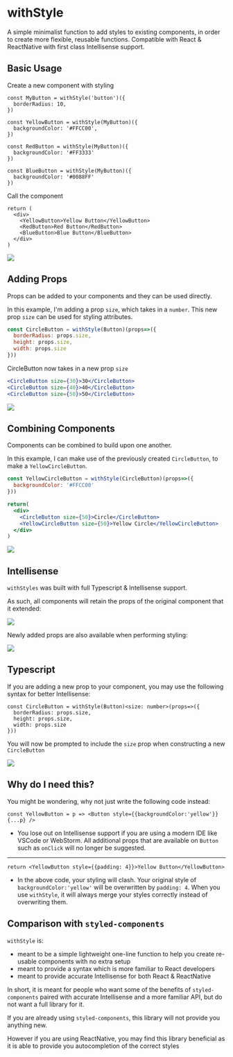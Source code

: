 # withStyle

A simple minimalist function to add styles to existing components, in order to create more flexible, reusable functions. Compatible with React & ReactNative with first class Intellisense support.  

## Basic Usage

Create a new component with styling
```tsx
const MyButton = withStyle('button')({
  borderRadius: 10,
})

const YellowButton = withStyle(MyButton)({
  backgroundColor: '#FFCC00',
})

const RedButton = withStyle(MyButton)({
  backgroundColor: '#FF3333'
})

const BlueButton = withStyle(MyButton)({
  backgroundColor: '#0088FF'
})
```

Call the component
```tsx
return (
  <div>
    <YellowButton>Yellow Button</YellowButton>
    <RedButton>Red Button</RedButton>
    <BlueButton>Blue Button</BlueButton>
  </div>
)
```

![](https://i.imgur.com/Rpj9AWL.png)

## Adding Props

Props can be added to your components and they can be used directly.

In this example, I'm adding a prop `size`, which takes in a `number`. This new prop `size` can be used for styling attributes.

```jsx
const CircleButton = withStyle(Button)(props=>({
  borderRadius: props.size,
  height: props.size,
  width: props.size
}))
```

CircleButton now takes in a new prop `size`
```jsx
<CircleButton size={30}>30</CircleButton>
<CircleButton size={40}>40</CircleButton>
<CircleButton size={50}>50</CircleButton>
```

![](https://i.imgur.com/lNEFDUC.png)

## Combining Components

Components can be combined to build upon one another.

In this example, I can make use of the previously created `CircleButton`, to make a `YellowCircleButton`.

```jsx
const YellowCircleButton = withStyle(CircleButton)(props=>({
  backgroundColor: '#FFCC00'
}))
```

```jsx
return( 
  <div>
    <CircleButton size={50}>Circle</CircleButton>
    <YellowCircleButton size={50}>Yellow Circle</YellowCircleButton>
  </div>
)
```

![](https://i.imgur.com/iheAy1T.png)

## Intellisense

`withStyles` was built with full Typescript & Intellisense support.

As such, all components will retain the props of the original component that it extended:

![](https://i.imgur.com/9eQHzlW.gif)

Newly added props are also available when performing styling:

![](https://i.imgur.com/0leN9Mb.gif)

## Typescript

If you are adding a new prop to your component, you may use the following syntax for better Intellisense:

```tsx
const CircleButton = withStyle(Button)<size: number>(props=>({
  borderRadius: props.size,
  height: props.size,
  width: props.size
}))
```

You will now be prompted to include the `size` prop when constructing a new `CircleButton`

![](https://i.imgur.com/nSQl0qx.gif)

## Why do I need this?

You might be wondering, why not just write the following code instead:

```tsx
const YellowButton = p => <Button style={{backgroundColor:'yellow'}} {...p} />
```

- You lose out on Intellisense support if you are using a modern IDE like VSCode or WebStorm. All additional props that are available on `Button` such as `onClick` will no longer be suggested.

_____

```tsx
return <YellowButton style={{padding: 4}}>Yellow Button</YellowButton>
```
- In the above code, your styling will clash. Your original style of `backgroundColor:'yellow'` will be overwritten by `padding: 4`. When you use `withStyle`, it will always merge your styles correctly instead of overwriting them.

## Comparison with `styled-components`

`withStyle` is: 
- meant to be a simple lightweight one-line function to help you create re-usable components with no extra setup
- meant to provide a syntax which is more familiar to React developers
- meant to provide accurate Intellisense for both React & ReactNative

In short, it is meant for people who want some of the benefits of `styled-components` paired with accurate Intellisense and a more familiar API, but do not want a full library for it.

If you are already using `styled-components`, this library will not provide you anything new.

However if you are using ReactNative, you may find this library beneficial as it is able to provide you autocompletion of the correct styles
